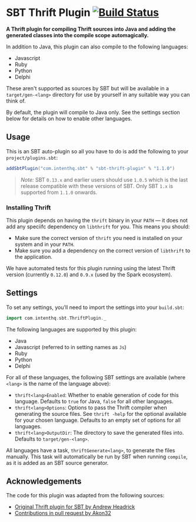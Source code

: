 # SBT Thrift Plugin [![Build Status](https://travis-ci.org/intenthq/sbt-thrift-plugin.svg?branch=master)](https://travis-ci.org/intenthq/sbt-thrift-plugin)

**A Thrift plugin for compiling Thrift sources into Java and adding the generated classes into the compile scope automagically.**

In addition to Java, this plugin can also compile to the following languages:

* Javascript
* Ruby
* Python
* Delphi

These aren't supported as sources by SBT but will be available in a `target/gen-<lang>` directory for use by yourself in any suitable way you can think of.

By default, the plugin will compile to Java only. See the settings section below for details on how to enable other languages.

## Usage

This is an SBT auto-plugin so all you have to do is add the following to your `project/plugins.sbt`:

```scala
addSbtPlugin("com.intenthq.sbt" % "sbt-thrift-plugin" % "1.1.0")
```

> *Note:* SBT `0.13.x` and earlier users should use `1.0.5` which is the last release compatible with these versions of SBT. Only SBT `1.x` is supported from `1.1.0` onwards.

### Installing Thrift

This plugin depends on having the `thrift` binary in your `PATH` — it does not add any speciifc dependency on `libthrift` for you. This means you should:

* Make sure the correct version of `thrift` you need is installed on your system and in your `PATH`.
* Make sure you add a dependency on the correct version of `libthrift` to the application.

We have automated tests for this plugin running using the latest Thrift version (currently `0.12.0`) and `0.9.x` (used by the Spark ecosystem).

## Settings

To set any settings, you'll need to import the settings into your `build.sbt`:

```scala
import com.intenthq.sbt.ThriftPlugin._
```

The following languages are supported by this plugin:

* Java
* Javascript (referred to in setting names as `Js`)
* Ruby
* Python
* Delphi

For all of these languages, the following SBT settings are available (where `<lang>` is the name of the language above):

* `thrift<lang>Enabled`: Whether to enable generation of code for this language. Defaults to `true` for Java, `false` for all other languages.
* `thrift<lang>Options`: Options to pass the Thrift compiler when generating the source files. See `thrift -help` for the optional available for your chosen language. Defaults to an empty set of options for all languages.
* `thrift<lang>OutputDir`: The directory to save the generated files into. Defaults to `target/gen-<lang>`.

All languages have a task, `thriftGenerate<lang>`, to generate the files manually. This task will automatically be run by SBT when running `compile`, as it is added as an SBT source generator.

## Acknowledgements

The code for this plugin was adapted from the following sources:

* [Original Thrift plugin for SBT by Andrew Headrick](https://github.com/bigtoast/sbt-thrift)
* [Contributions in pull request by Akon32](https://github.com/bigtoast/sbt-thrift/pull/9)
